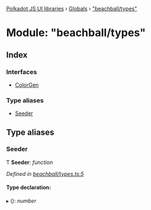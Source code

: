 [Polkadot JS UI libraries](../README.md) › [Globals](../globals.md) › ["beachball/types"](_beachball_types_.md)

# Module: "beachball/types"

## Index

### Interfaces

* [ColorGen](../interfaces/_beachball_types_.colorgen.md)

### Type aliases

* [Seeder](_beachball_types_.md#seeder)

## Type aliases

###  Seeder

Ƭ **Seeder**: *function*

*Defined in [beachball/types.ts:5](https://github.com/polkadot-js/ui/blob/be5ee1a71/packages/ui-shared/src/icons/beachball/types.ts#L5)*

#### Type declaration:

▸ (): *number*
